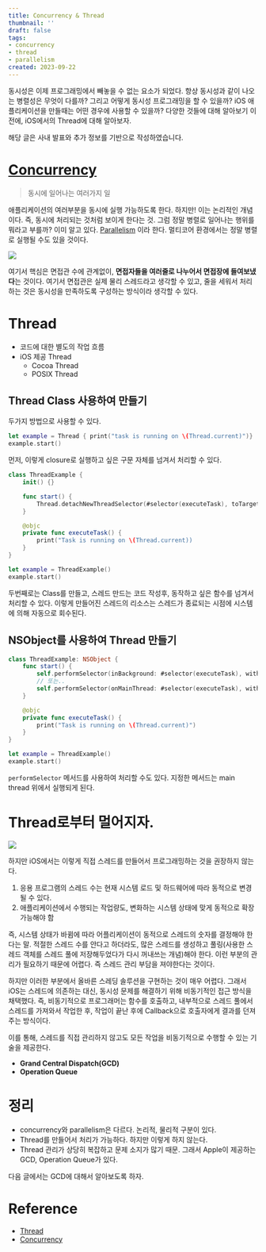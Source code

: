 ```yaml
---
title: Concurrency & Thread
thumbnail: ''
draft: false
tags:
- concurrency
- thread
- parallelism
created: 2023-09-22
---
```


동시성은 이제 프로그래밍에서 빼놓을 수 없는 요소가 되었다. 항상 동시성과 같이 나오는 병렬성은 무엇이 다를까? 그리고 어떻게 동시성 프로그래밍을 할 수 있을까? iOS 애플리케이션을 만들때는 어떤 경우에 사용할 수 있을까? 다양한 것들에 대해 알아보기 이전에, iOS에서의 Thread에 대해 알아보자. 

해당 글은 사내 발표와 추가 정보를 기반으로 작성하였습니다.

# [Concurrency](Development/Concepts/Concurrency.md)

 > 
 > 동시에 일어나는 여러가지 일

애플리케이션의 여러부분을 동시에 실행 가능하도록 한다. 하지만! 이는 논리적인 개념이다. 즉, 동시에 처리되는 것처럼 보이게 한다는 것. 그럼 정말 병렬로 일어나는 행위를 뭐라고 부를까? 이미 알고 있다. [Parallelism](Parallelism.md) 이라 한다. 멀티코어 환경에서는 정말 병렬로 실행될 수도 있을 것이다.

![](ConcurrentProgramming_01_ConcurrencyThread_0.jpg)

여기서 핵심은 면접관 수에 관계없이, **면접자들을 여러줄로 나누어서 면접장에 들여보냈다**는 것이다. 여기서 면접관은 실제 물리 스레드라고 생각할 수 있고, 줄을 세워서 처리하는 것은 동시성을 만족하도록 구성하는 방식이라 생각할 수 있다.

# Thread

* 코드에 대한 별도의 작업 흐름
* iOS 제공 Thread
  * Cocoa Thread
  * POSIX Thread

## Thread Class 사용하여 만들기

두가지 방법으로 사용할 수 있다.

````swift
let example = Thread { print("task is running on \(Thread.current)")}
example.start()
````

먼저, 이렇게 closure로 실행하고 싶은 구문 자체를 넘겨서 처리할 수 있다. 

````swift
class ThreadExample {
    init() {}

    func start() {
        Thread.detachNewThreadSelector(#selector(executeTask), toTarget: self, with: nil)
    }

    @objc
    private func executeTask() {
        print("Task is running on \(Thread.current))
    }
}

let example = ThreadExample()
example.start()
````

두번째로는 Class를 만들고, 스레드 만드는 코드 작성후, 동작하고 싶은 함수를 넘겨서 처리할 수 있다. 이렇게 만들어진 스레드의 리소스는 스레드가 종료되는 시점에 시스템에 의해 자동으로 회수된다.

## NSObject를 사용하여 Thread 만들기

````swift
class ThreadExample: NSObject {
    func start() {
        self.performSelector(inBackground: #selector(executeTask), with: nil)
        // 또는..
        self.performSelector(onMainThread: #selector(executeTask), with: self, waitUntilDone: true)
    }

    @objc
    private func executeTask() {
        print("Task is running on \(Thread.current)")
    }
}

let example = ThreadExample()
example.start()
````

`performSelector` 메서드를 사용하여 처리할 수도 있다. 지정한 메서드는 main thread 위에서 실행되게 된다.

# Thread로부터 멀어지자.

![](ConcurrentProgramming_01_ConcurrencyThread_1.jpg)

하지만 iOS에서는 이렇게 직접 스레드를 만들어서 프로그래밍하는 것을 권장하지 않는다. 

1. 응용 프로그램의 스레드 수는 현재 시스템 로드 및 하드웨어에 따라 동적으로 변경될 수 있다.
1. 애플리케이션에서 수행되는 작업량도, 변화하는 시스템 상태에 맞게 동적으로 확장가능해야 함

즉, 시스템 상태가 바뀜에 따라 어플리케이션이 동적으로 스레드의 숫자를 결정해야 한다는 말. 적절한 스레드 수를 안다고 하더라도, 많은 스레드를 생성하고 풀링(사용한 스레드 객체를 스레드 풀에 저장해두었다가 다시 꺼내쓰는 개념)해야 한다. 이런 부분의 관리가 필요하기 때문에 어렵다. 즉 스레드 관리 부담을 져야한다는 것이다.

하지만 이러한 부분에서 올바른 스레딩 솔루션을 구현하는 것이 매우 어렵다. 그래서 iOS는 스레드에 의존하는 대신, 동시성 문제를 해결하기 위해 비동기적인 접근 방식을 채택했다. 즉, 비동기적으로 프로그래머는 함수를 호출하고, 내부적으로 스레드 풀에서 스레드를 가져와서 작업한 후, 작업이 끝난 후에 Callback으로 호출자에게 결과를 던져주는 방식이다.

이를 통해, 스레드를 직접 관리하지 않고도 모든 작업을 비동기적으로 수행할 수 있는 기술을 제공한다. 

* **Grand Central Dispatch(GCD)**
* **Operation Queue**

# 정리

* concurrency와 parallelism은 다르다. 논리적, 물리적 구분이 있다.
* Thread를 만들어서 처리가 가능하다. 하지만 이렇게 하지 않는다.
* Thread 관리가 상당히 복잡하고 문제 소지가 많기 때문. 그래서 Apple이 제공하는 GCD, Operation Queue가 있다.

다음 글에서는 GCD에 대해서 알아보도록 하자.

# Reference

* [Thread](https://developer.apple.com/documentation/foundation/thread)
* [Concurrency](https://docs.swift.org/swift-book/LanguageGuide/Concurrency.html)
